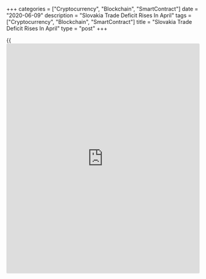 +++
categories = ["Cryptocurrency", "Blockchain", "SmartContract"]
date = "2020-06-09"
description = "Slovakia Trade Deficit Rises In April"
tags = ["Cryptocurrency", "Blockchain", "SmartContract"]
title = "Slovakia Trade Deficit Rises In April"
type = "post"
+++

{{<iframe id="large-banner" src="https://www.bounty.group/#slide=11.0" width="100%" height="600" scrolling="no" style="border: 0px solid rgb(216, 221, 230); border-radius: 3px;">}}

Slovakia's trade deficit increased in April driven by a sharp reduction
in exports, data from the Statistical Office of the Slovak Republic
showed on Tuesday.

The trade deficit increased to EUR 492.1 million in April from around
EUR 103 million in the same month last year. In March, the trade deficit
was EUR 390.3 million.

Exports declined 43.0 percent annually in April and imports fell 36.6
percent.

For the January to April period, export and imports fell by 16.0 percent
and 11.2 percent, respectively, compared to the same period previous
year. The trade balance registered a deficit of EUR 776.3 million.

For comments and feedback [contact](https://www.playgroundfx.com/contact/): editorial@rtt[news](https://www.letsplayfx.com/blog/forex-news-website/).com

[Economic News][1]

 **What parts of the world are seeing the best (and worst) economic
performances lately? Click[here][2] to check out our [Econ Scorecard][2]
and find out! See up-to-the-moment [ranking](https://www.playgroundfx.com/blog/crypto-exchange-ranking/)s for the best and worst
performers in [GDP][3], [unemployment rate][4], [inflation][5] and much
more.**

   1. www.rtt[news](https://www.letsplayfx.com/blog/forex-news-website/).com/Content/EconomicNews.aspx
   2. www.rtt[news](https://www.letsplayfx.com/blog/forex-news-website/).com/economic-scorecard/world-rank/retail-sales/highest-performance.aspx
   3. www.rtt[news](https://www.letsplayfx.com/blog/forex-news-website/).com/economic-scorecard/world-rank/GDP/highest-performance.aspx
   4. www.rtt[news](https://www.letsplayfx.com/blog/forex-news-website/).com/economic-scorecard/world-rank/unemployment-rate/lowest-performance.aspx
   5. www.rtt[news](https://www.letsplayfx.com/blog/forex-news-website/).com/economic-scorecard/world-rank/CPI/highest-performance.aspx